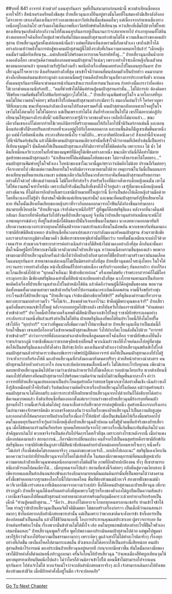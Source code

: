 ##บทที่ 841 อาจารย์ ช่วยด้วย!
แดนทุรกันดาร จุดที่เป็นสนามรบก่อนหน้านี้ พวกต้าเทียนซือหอบหายใจถี่รัว สีหน้าเคร่งเครียดถึงขีดสุด ป๋ายเสี่ยวฉุนเองก็ยืนอยู่ตรงนั้นโดยที่ในสมองยังมีเสียงดังอึงอลไม่จางหาย เขาเองก็มองเห็นการร่วงลงมาของเถาวัลย์เส้นนั้นเช่นคนอื่นๆ แต่เนื่องจากกำแพงเมืองทางเหนืออยู่ไกลเกินไป เขาจึงมองไม่เห็นภาพที่เถาวัลย์ยักษ์ฟาดใส่เทียนจุน
ทว่าเสียงที่เต็มไปด้วยไฟโทสะของเทียนจุนกลับดังก้องกังวานไปทั้งแดนทุรกันดารอยู่เป็นนานกว่าจะสลายหายไป ทำเอาทุกคนที่ได้ยินต่างหอบหายใจดังเฮือกใหญ่แล้วพากันหันไปมองคนเฝ้าสุสานอย่างห้ามไม่ได้
ความแข็งแกร่งของคนเฝ้าสุสาน ป๋ายเสี่ยวฉุนรู้มาตั้งแต่ก่อนหน้านี้แล้ว แต่พอได้มาเห็นสงครามนี้กับตาตัวเอง เขาถึงเข้าใจได้อย่างถ่องแท้ว่าพลังในการต่อสู้ของคนเฝ้าสุสานผู้นี้ได้ถึงระดับที่เกินความคาดหมายไปแล้ว!
“เด็กหญิงคนนั้นร่วมมือกับเทียนจุน...แต่กลับหนีไปพร้อมอาการบาดเจ็บสาหัสทั้งคู่...” ป๋ายเสี่ยวฉุนกลืนน้ำลายลงคอดังเอื้อก เขาครุ่นคิดว่าตนต้องกอดขาคนเฝ้าสุสานไว้แน่นๆ เพราะอย่างไรซะเด็กหญิงก็แฉตัวตนของตนออกมาแล้ว ทุกคนล้วนรับรู้กันถ้วนทั่ว
พอนึกถึงเรื่องที่ตนเคยทำลงไปในแดนทุรกันดาร ป๋ายเสี่ยวฉุนก็ใจหายวาบ ตึงเครียดอย่างถึงที่สุด เขาเข้าใจดีว่าตอนที่ตนปลอมตัวเป็นป๋ายฮ่าว คนมากมายต่างก็เกลียดแค้นตนเข้ากระดูกดำ และตอนนี้พอรู้ว่าตนคือป๋ายเสี่ยวฉุนที่ทางการประกาศจับตัว หากคนทั้งแดนทุรกันดารที่คิดจะฆ่าตนดาหน้ากันมาเข้าแถวรอสังหารตนวันละคน ถ้าอย่างนั้นเกรงว่าก็คงต้องใช้เวลาฆ่าตนนานนับร้อยปี...
“คนที่ช่วยข้าได้ก็มีแต่ท่านปู่คนเฝ้าสุสานเท่านั้น...ไม่ได้การล่ะ ต้องคิดหาวิธีขยับความสัมพันธ์ให้ใกล้ชิดกับท่านผู้อาวุโสให้ได้...” ป๋ายเสี่ยวฉุนพึมพำอยู่ในใจ ฉวยโอกาสที่ทุกคนไม่ให้ความสนใจค่อยๆ ขยับเข้าไปใกล้คนเฝ้าสุสานอย่างระมัดระวัง สมองก็แล่นเร็วจี๋ ใคร่ครวญหาวิธีที่เหมาะสม
ขณะที่ทุกคนกำลังตะลึงลานไปกับสงครามครั้งนี้ คนเฝ้าสุสานกลับถอนหายใจอยู่ในใจ เขาไม่ได้ไล่ตามไป ไม่ใช่ไม่อยาก แต่เป็นเพราะทำไม่ได้ อันที่จริงหากเป็นไปได้ เขาก็ไม่อยากต่อสู้กับเทียนจุนให้รุนแรงถึงระดับนี้!
แต่เป็นเพราะเขารู้ดีว่าเวลาของตัวเอง เหลืออีกไม่มากแล้ว...
ขณะเดียวกันเขาเองก็ไม่อยากร่ายใช้เวทอภินิหารที่สร้างบาดแผลให้กับโลกไปชั่วนิรันดร์กาลเช่นนี้ และตอนนี้บนท้องฟ้าก็มีรอยปริแตกห้ารอยที่จะคงอยู่คู่ไปกับโลกตลอดกาล
และบนพื้นดินก็มีภูเขาเพิ่มขึ้นมาหนึ่งลูก แม่น้ำโลหิตหนึ่งเส้น กระถางสีทองหนึ่งใบ รวมไปถึง...พระอาทิตย์อีกหนึ่งดวง!
สิ่งเหล่านี้ก็จะคงอยู่ไปนิจนิรันดร์เช่นกัน แล้วก็มีเพียงคนเฝ้าสุสานคนเดียวเท่านั้นที่เข้าใจดีว่าอาคมที่เลิศล้ำเช่นนี้เป็นอย่างที่เทียนจุนพูดไว้ นั่นคือต่อให้เป็นคนเฝ้าสุสานเองก็ยังมิอาจร่ายใช้ได้ติดต่อกัน
เพราะทอง ไม้ น้ำ ไฟ ดินก็เหมือนอวัยวะภายในทั้งห้าของมนุษย์ที่มีอยู่ได้เพียงอย่างละหนึ่ง ขณะเดียวกันนี่ก็คือท่าไม้ตายสุดท้ายของคนเฝ้าสุสานแล้ว
“น่าเสียดายที่ได้แค่ตัดผมโลหิตของเขา ไม่อาจสังหารเขาได้โดยตรง...” คนเฝ้าสุสานพึมพำอยู่ในใจตัวเอง ใบหน้าของเขาในเวลานี้ดูแก่ชรากว่าเดิมอีกไม่น้อย ปราณก็เริ่มค่อยๆ เจือจางหายไป เพียงแต่ความเสียดายในใจกลับมิอาจจางหายตามไปด้วย
เหตุการณ์ในวันนี้เป็นแผนการของเทียนจุนที่หมายเล่นงานเขา แต่ขณะเดียวกันก็เป็นฉากสังหารเอาคืนที่คนเฝ้าสุสานเตรียมการมาอย่างตั้งใจด้วย!
เพียงแต่ว่าตอนนี้ ไม่มีใครที่ทำสำเร็จ
สำหรับเรื่องที่มิอาจสังหารเด็กหญิงคนนั้น เขาไม่ได้ให้ความสนใจเท่าไหร่นัก เพราะอันที่จริงนั่นเป็นสิ่งที่เขาตั้งใจไว้อยู่แล้ว เขารู้ที่มาของเด็กหญิงคนนี้อย่างชัดเจน ที่ไม่สังหารอีกฝ่ายก็เพราะเขามีเป้าหมายที่ใหญ่กว่านี้ ซึ่งจำเป็นต้องให้เด็กหญิงร่วมมือด้วยโดยที่นางเองก็ไม่รู้ตัว
ที่เขาสนใจมีเพียงแค่เทียนจุนเท่านั้น!
และขณะที่คนเฝ้าสุสานยังรู้สึกเสียดายไม่หาย ทันใดนั้นเสียงเย็นเยียบของหญิงสาวที่ราวกับลอดออกมาจากไรฟันก็ดังก้องขึ้นมาท่ามกลางสนามรบที่เงียบสงัด
“ป๋ายเสี่ยวฉุน เจ้ายังคิดจะหนีอีกรึ!!” ผู้ที่พูดก็คือสตรีธุลีแดง หลังจากที่นางคืนสติกลับมา สิ่งแรกที่ทำคือหันขวับไปยังจุดที่ป๋ายเสี่ยวฉุนอยู่ จึงเห็นว่าป๋ายเสี่ยวฉุนทำท่าเหมือนจะหนีไป ภาพเหตุการณ์ต่างๆ ที่อยู่ในตำหนักใต้ดินของปีนั้นจึงลอยขึ้นมาในสมอง นางเลยตวาดออกมาทันที
เสียงตวาดของนางกระชากทุกคนให้คืนสติจากความสะท้านสะเทือนในฉับพลัน พวกเขาพากันหันมามอง ราชาผียักษ์มีสีหน้าเหยเก ต้าเทียนซือที่ดวงตาเปล่งแสงวาบกำลังมองมายังคนเฝ้าสุสาน ส่วนราชาชิงชัยและราชาเก้านรกภูมิต่างก็ขมวดคิ้ว มีเพียงราชาเทพจุติเท่านั้นที่ยิ้มกว้าง รอยยิ้มนั้นเหมือนจะแฝงไว้ด้วยเจตนาร้าย
ส่วนพวกเจ้าพระยาสวรรค์อย่างเฉินฮ่าวซงก็มีสีหน้าไม่น่ามองอย่างถึงที่สุด ศึกอันน่าตื่นตาตื่นใจเมื่อครู่นี้ทำให้พวกเขาไม่มีเวลามัวมาสนใจป๋ายเสี่ยวฉุน ทว่าตอนนี้สงครามสิ้นสุดลงแล้ว พอพวกเขามองมาที่ป๋ายเสี่ยวฉุนอีกครั้งแล้วนึกได้ว่าอีกฝ่ายถึงกับสวมรอยใช้ชื่อป๋ายฮ่าวมาสร้างคาวฝนลมเลือดในแดนทุรกันดาร สายตาของแต่ละคนก็ไม่เป็นมิตรอย่างถึงที่สุด
ป๋ายเสี่ยวฉุนตกใจสะดุ้งโหยง ในใจให้กระวนกระวายอย่างถึงที่สุด หน้าก็เปลี่ยนสีไปอย่างต่อเนื่อง เขารีบก้าวถอยติดๆ กันหลายก้าว ปากก็ร้องตะโกนเสียงดังไปด้วย
“ทุกคนใจเย็นนะ ฟังข้าอธิบายก่อน”
ครึ่งเทพไม่ขยับ เจ้าพระยาสวรรค์ก็ไม่มีใครกระดุกกระดิก มีเพียงสตรีธุลีแดงเท่านั้นที่สีหน้าน่าเกลียดอย่างถึงที่สุด นางโกรธจนพานมาเป็นอับอาย พอคิดถึงเรื่องที่ป๋ายเสี่ยวฉุนทำลงไปในตำหนักใต้ดิน แล้วคิดถึงว่าคนผู้นี้ก็คือคู่หมั้นของตน พอความคิดทั้งหมดทั้งมวลมาผสานรวมเข้าด้วยกันจึงทำให้อารมณ์นางระเบิดเดือดพล่าน ยามนี้จึงขยับร่างพุ่งกระโจนเข้าใส่ป๋ายเสี่ยวฉุน
“ป๋ายเสี่ยวฉุน เจ้าต้องมีคำอธิบายให้ข้า!!” สตรีธุลีแดงคำรามเกรี้ยวกราดพลางทะยานมาอย่างรวดเร็ว
“จื่อโม่เจ้า...ข้าเคยช่วยเจ้าเอาไว้นะ ข้าคือผู้มีพระคุณของเจ้า!!” ป๋ายเสี่ยวฉุนยิ่งตื่นตระหนกเข้าไปใหญ่ หลังจากถอยกรูดไปข้างหลัง เขาก็หันขวับไปมองราชาผียักษ์
“ท่านพ่อตาช่วยข้าด้วย!!”
ประโยคนี้ทำให้พวกครึ่งเทพยิ่งมีสีหน้าปั้นยากเข้าไปใหญ่ ราชาผียักษ์กระแอมอย่างกระอักกระอ่วนหนึ่งทีแล้วแสร้งทำเป็นไม่ได้ยิน ฝ่ายสตรีธุลีแดงที่พอได้ยินประโยคนี้ก็ยิ่งโมโหปรี๊ดเข้าไปอีก
“หุบปาก!!” ระหว่างที่พูดนางก็เพิ่มความเร็วให้มากขึ้นด้วย ป๋ายเสี่ยวฉุนเห็นว่าเป็นเช่นนี้ก็ร้อนใจขึ้นมา เขาเลยถือโอกาสวิ่งเข้าหาคนเฝ้าสุสานเสียเลย วิ่งไปปากก็ตะโกนดังลั่นไปด้วย
“อาจารย์ ช่วยข้าด้วย!!”
คำว่าอาจารย์ที่ดังออกมาทำเอาต้าเทียนซือสูดลมหายใจดังเฮือก ราชาผียักษ์เองก็ยืนอึ้ง ราชาเก้านรกภูมิ ราชาชิงชัยและราชาเทพจุติหน้าเปลี่ยนสี พวกเฉินฮ่าวซงก็ยิ่งใจหล่นลงไปอยู่ที่ตาตุ่ม
ต่อให้เป็นสตรีธุลีแดงเองก็ยังอึ้งค้าง ฝีเท้าชะงักกึก มองเห็นคาตัวตัวเองว่าป๋ายเสี่ยวฉุนขยับเข้าไปใกล้คนเฝ้าสุสานแล้วทำท่าคารวะพินอบพิเทาราวศิษย์ปฏิบัติต่ออาจารย์
ต่อให้เป็นคนเฝ้าสุสานเองก็ยังไม่รู้ว่าจะหัวเราะหรือร้องไห้ดี มองป๋ายเสี่ยวฉุนที่กำลังมองมายังตนตาปริบๆ ด้วยสีหน้าท่าทางน่าสงสาร คนเฝ้าสุสานก็ส่ายหัวอย่างระอาใจ ก่อนจะสะบัดปลายแขนเสื้อหนึ่งครั้ง ไม่ได้เอ่ยอะไรกับทุกคน เพียงม้วนตลบพาป๋ายเสี่ยวฉุนเดินไปยังความว่างเปล่าแล้วหายวับไปไม่เหลือเงา
รอบด้านเงียบกริบ พวกต้าเทียนซือมองไปยังทิศทางที่คนเฝ้าสุสานจากไปพร้อมความคิดจำนวนนับไม่ถ้วนที่ผุดขึ้นมากลางใจ คำว่าอาจารย์ที่ป๋ายเสี่ยวฉุนเอ่ยออกมาเป็นประโยคสุดท้ายถือว่าสยบขวัญพวกเขาได้อย่างสิ้นเชิง
เฉินฮ่าวซงก็ยิ่งรู้สึกเหมือนหัวใจบีบรัดตัว รีบล้มเลิกความคิดที่จะหาเรื่องป๋ายเสี่ยวฉุนไปในบัดดล แม้ว่าสุดท้ายแล้วคนเฝ้าสุสานจะไม่ได้ยอมรับ แต่การกระทำที่อีกฝ่ายพาป๋ายเสี่ยวฉุนจากไปด้วยกันก็ได้อธิบายได้อย่างชัดเจนมากพอแล้ว
ยิ่งต้าเทียนซือที่มองออกตั้งแต่แรกว่าบนร่างของป๋ายเสี่ยวฉุนมีร่องรอยที่คนเฝ้าสุสานทิ้งไว้ ยามนี้เขาจึงนิ่งคิดไปครู่ ก่อนจะสื่อสารกับสี่ราชาสวรรค์อยู่พักหนึ่ง สุดท้ายเนื่องจากกริ่งเกรงในอำนาจของจักรพรรดิหมิง พวกเขาจึงตกลงกันว่าจะเก็บเรื่องของป๋ายเสี่ยวฉุนไว้เป็นความลับสูงสุด และออกคำสั่งให้คนรอบกายปิดปากเก็บเรื่องนี้เอาไว้ให้สนิท!
เมื่อเป็นเช่นนี้ต่อให้เรื่องนี้แพร่ออกไป คนในแดนทุรกันดารก็จะรู้แค่ว่าเด็กหญิงคือป๋ายเสี่ยวฉุนตัวปลอม แต่ไม่รู้ตัวตนที่แท้จริงของป๋ายเสี่ยวฉุน
เมื่อได้ข้อตกลงร่วมกันเรียบร้อย ทุกคนก็ทยอยกันจากไป เพราะเรื่องนี้เกิดขึ้นกะทันหันเกินไป และสำคัญมากเกินไป พวกเขาจึงจำเป็นต้องรีบไปจัดการโดยเร็วที่สุด เพราะอย่างไรซะหลังจากนี้ เมื่อกำแพงเมืองถล่มลงมาแล้ว สถานการณ์...ก็อาจมีการเปลี่ยนแปลง
คนที่จากไปเป็นคนสุดท้ายคือราชาผียักษ์กับสตรีธุลีแดง ราชาผียักษ์เห็นลูกสาวที่มีสีหน้าซับซ้อนคล้ายกำลังเหม่อลอยก็ถอนหายใจเบาๆ หนึ่งครั้ง
“โม่เอ๋อร์ เรื่องนี้พ่อคิดไม่รอบคอบจริงๆ งานแต่งของพวกเจ้าก็...ยกเลิกไปเถอะนะ”
สตรีธุลีแดงเงียบงัน มองความว่างเปล่าที่ป๋ายเสี่ยวฉุนจากไปโดยไม่เอ่ยสิ่งใด ในสมองมีภาพเหตุการณ์ที่ตนเผชิญหน้ากับความตายแล้วป๋ายเสี่ยวฉุนพาตนหนีออกมาอย่างไม่คิดชีวิต ภาพที่อีกฝ่ายปกป้องตน ทั้งๆ ที่เขาสามารถหนีเอาตัวรอดไปคนเดียวได้...
เมื่อทุกคนจากไปแล้ว สถานที่แห่งนี้จึงค่อยๆ กลับคืนสู่ความเงียบสงบ มีเพียงรอยแผลเป็นห้าเส้นบนท้องฟ้าและร่องลึกมากมายบนผืนแผ่นดินเท่านั้นที่เป็นพยานได้ว่าสงครามครั้งนี้เขย่าคลอนรากฐานของโลกใบนี้ไปมากแค่ไหน
พื้นที่ต้องห้ามแม่น้ำอเวจี สองชายฝั่งของแม่น้ำอเวจีเวลานี้มีเงาร่างสองเงาที่เดินออกมาจากความว่างเปล่า ซึ่งก็คือคนเฝ้าสุสานและป๋ายเสี่ยวฉุน
เพิ่งจะปรากฏตัว ป๋ายเสี่ยวฉุนก็ตึงเครียดอย่างถึงที่สุดเพราะไม่รู้ว่าเรื่องของตัวเองได้ถูกปิดเป็นความลับแล้ว เวลานี้เขาจึงมองไปที่คนเฝ้าสุสานด้วยสายตาน่าสงสารพร้อมกับกุมมือคารวะด้วยท่าทางเรียบร้อยเป็นเด็กดี
“ท่านปู่คนเฝ้าสุสาน...”
“คือว่า...ข้าเองก็ไม่อยากจะโกหกทุกคนหรอกนะขอรับ ท่านเข้าใจข้าใช่ไหม ท่านรู้ว่าข้าป๋ายเสี่ยวฉุนเป็นคนจิตใจดีมีเมตตา ไม่ชอบสร้างเรื่องก่อราว เป็นเด็กดีว่านอนสอนง่ายมากๆ ข้าก็แค่อยากกลับสำนักสยบธารเท่านั้น แต่เป็นเพราะว่าพวกเขาคิดจะสังหารข้า ข้าก็เลยจำเป็นต้องปลอมตัวเป็นคนอื่น แล้วก็ใช้ชีวิตมาแบบนี้ โองการประทานคุณแด่ประชาเอย ผู้ตรวจการเอย ยึดบ้านค้นทรัพย์อะไรนั่น เรื่องพวกนั้นข้าล้วนไม่ได้ตั้งใจ เฮ้อ คนในยุทธภพมักต้องทำอะไรที่ฝืนใจตัวเองเสมอนั่นแหละ” ป๋ายเสี่ยวฉุนพูดเร็วปรื๋อ พูดไปพลางมองประเมินคนเฝ้าสุสานไปด้วย แต่พูดไปพูดมา เขาก็รู้สึกว่าตัวเองได้รับความเป็นธรรมเอามากๆ เพราะคิดๆ ดูแล้วเขาก็ไม่ได้ทำอะไรผิดจริงๆ เรื่องทุกอย่างที่เกิดขึ้น เขาก็แค่ไหลไปตามกระแสคลื่น ตัวเขาเองไม่ได้อยากให้เป็นอย่างนี้เสียหน่อย
คนเฝ้าสุสานสีหน้าไร้อารมณ์ มองประเมินป๋ายเสี่ยวฉุนอยู่หลายที ก่อนจะยกมือขวาขึ้น ทันใดนั้นกลางมือของเขาก็มีป้ายคำสั่งสีดำแผ่นหนึ่งปราฏออกมา ครั้นจึงโยนให้ป๋ายเสี่ยวฉุน
“กำแพงเมืองสี่ทิศถูกเทียนจุนใช้มหาสมุทรทงเทียนปิดผนึกไปแล้ว ไม่ว่าใครก็ล้วนมิอาจเข้าไปได้ ตอนนี้ข้าไม่สามารถไปจากแดนทุรกันดาร ไปส่งเจ้าไม่ได้ หากเจ้าแน่ใจว่าจะกลับสำนักสยบธารจริงๆ ล่ะก็ เจ้าสามารถเดินทางไปยังเขตต้องห้ามแห่งชีวิต เมื่อมีป้ายคำสั่งนี้อยู่ในมือ เจ้าจะปลอดภัย”

------


[Go To Next Chapter]( ./279.md)